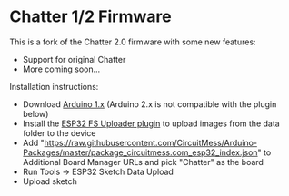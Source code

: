 # Chatter 1/2 Firmware

This is a fork of the Chatter 2.0 firmware with some new features:
- Support for original Chatter
- More coming soon...

Installation instructions:
- Download [Arduino 1.x](https://www.arduino.cc/en/software) (Arduino 2.x is not compatible with the plugin below)
- Install the [ESP32 FS Uploader plugin](https://github.com/me-no-dev/arduino-esp32fs-plugin) to upload images from the data folder to the device
- Add "https://raw.githubusercontent.com/CircuitMess/Arduino-Packages/master/package_circuitmess.com_esp32_index.json" to Additional Board Manager URLs and pick "Chatter" as the board
- Run Tools -> ESP32 Sketch Data Upload
- Upload sketch
